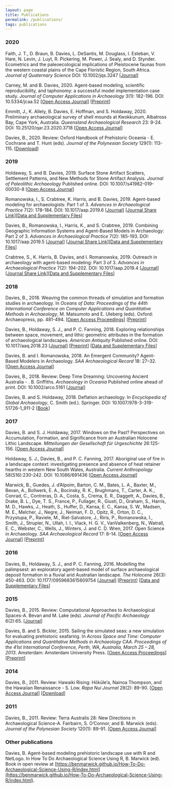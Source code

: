 ```yaml
---
layout: page
title: Publications
permalink: /publications/
tags: publications
---
```


### 2020
Faith, J. T., D. Braun, B. Davies, L. DeSantis, M. Douglass, I. Esteban, V. Hare, N. Levin, J. Luyt, R. Pickering, M. Power, J. Sealy, and D. Stynder. Ecometrics and the paleoecological implications of Pleistocene faunas from the western coastal plains of the Cape Floristic Region, South Africa. *Journal of Quaternary Science* DOI: 10.1002/jqs.3247 [[Journal](http://dx.doi.org/10.1002/jqs.3247)]

Carney, M. and B. Davies, 2020. Agent-based modeling, scientific reproducibility, and taphonomy: a successful model implementation case study. *Journal of Computer Applications in Archaeology* 3(1): 182-196. DOI: 10.5334/jcaa.52 [[Open Access Journal](https://doi.org/10.5334/jcaa.52)] [[Preprint](https://osf.io/preprints/socarxiv/tckav/)]

Emmitt, J., K. Allely, B. Davies, E. Hoffman, and S. Holdaway, 2020. Preliminary archaeological survey of shell mounds at Kwokkunum, Albatross Bay, Cape York, Australia. *Queensland Archaeological Research* 23: 9-24. DOI: 10.25120/qar.23.2020.3718 [[Open Access Journal](https://doi.org/10.25120/qar.23.2020.3718)]

Davies, B., 2020. Review: Oxford Handbook of Prehistoric Oceania - E. Cochrane and T. Hunt (eds). *Journal of the Polynesian Society* 129(1): 113-115. [[Download](http://b-davies.github.io/files/Davies%202020%20Oceania%20Prehistory%20Handbook%20Review.pdf)]

### 2019

Holdaway, S. and B. Davies, 2019. Surface Stone Artifact Scatters, Settlement Patterns, and New Methods for Stone Artifact Analysis. *Journal of Paleolithic Archaeology* Published online. DOI: 10.1007/s41982-019-00030-8 [[Open Access Journal](https://doi.org/10.1007/s41982-019-00030-8)]

Romanowska, I., S. Crabtree, K. Harris, and B. Davies, 2019. Agent-based modeling for archaeologists: Part 1 of 3. *Advances in Archaeological Practice* 7(2): 178-184. DOI: 10.1017/aap.2019.6 [[Journal](https://doi.org/10.1017/aap.2019.6)] [[Journal Share Link](https://www.cambridge.org/core/journals/advances-in-archaeological-practice/article/agentbased-modeling-for-archaeologists-part-1-of-3/B044D059FABC3F793205C6407BF32B09/share/00408e6a700aec1dc977a7684d6db80f23963c3e)][[Data and Supplementary Files](https://doi.org/10.5281/zenodo.2548671)]

Davies, B., Romanowska, I., Harris, K., and S. Crabtree, 2019. Combining Geographic Information Systems and Agent-Based Models in Archaeology: Part 2 of 3. *Advances in Archaeological Practice* 7(2): 185-193. DOI: 10.1017/aap.2019.5 [[Journal](https://doi.org/10.1017/aap.2019.5)] [[Journal Share Link](https://www.cambridge.org/core/journals/advances-in-archaeological-practice/article/combining-geographic-information-systems-and-agentbased-models-in-archaeology-part-2-of-3/135164D59D35ADED96F2D43462466E41/share/f5ab373c390959a84cb3f3264c94529887338d8a)][[Data and Supplementary Files](https://doi.org/10.5281/zenodo.1482941)]

Crabtree, S., K. Harris, B. Davies, and I. Romanowska, 2019. Outreach in archaeology with agent-based modeling: Part 3 of 3. *Advances in Archaeological Practice* 7(2): 194-202. DOI: 10.1017/aap.2019.4 [[Journal](https://doi.org/10.1017/aap.2019.4)] [[Journal Share Link](https://www.cambridge.org/core/journals/advances-in-archaeological-practice/article/outreach-in-archaeology-with-agentbased-modeling-part-3-of-3/CF17C24826753D58A882333AA565B7AE/share/f5268626ddd364a6fa1b8e0f255e788687ef4b47)][[Data and Supplementary Files](https://doi.org/10.5281/zenodo.2550795)]

### 2018

Davies, B., 2018. Weaving the common threads of simulation and formation studies in archaeology. In *Oceans of Data: Proceedings of the 44th International Conference on Computer Applications and Quantitative Methods in Archaeology*, M. Matsumoto and E. Uleberg (eds). Oxford: Archaeopress, pp. 481-494. [[Open Access Proceedings](http://archaeopress.com/ArchaeopressShop/Public/displayProductDetail.asp?id={2724F16C-FAC1-4987-8D1E-E85D9F94ACAD})] [[Preprint](https://osf.io/preprints/socarxiv/tyjc9)]

Davies, B., Holdaway, S. J., and P. C. Fanning, 2018. Exploring relationships between space, movement, and lithic geometric attributes in the formation of archaeological landscapes. *American Antiquity* Published online. DOI: 10.1017/aaq.2018.23  [[Journal](https://doi.org/10.1017/aaq.2018.23)] [[Preprint](https://doi.org/10.17605/OSF.IO/92NYB)] [[Data and Supplementary Files](https://github.com/b-davies/FMODEL)]

Davies, B. and I. Romanowska, 2018. An Emergent Community? Agent-Based Modelers in Archaeology. *SAA Archaeological Record* 18: 27–32. [[Open Access Journal](http://cdn.coverstand.com/16146/486133/f0b56e91a16ef761a284d09e0980d3172a546e77.pdf)] 

Davies, B., 2018. Review: Deep Time Dreaming: Uncovering Ancient Australia - .
B. Griffiths. *Archaeology in Oceania* Published online ahead of print. DOI: 10.1002/arco.5161  [[Journal](https://onlinelibrary.wiley.com/doi/full/10.1002/arco.5161)]

Davies, B. and S. Holdaway, 2018. Deflation archaeology. In *Encyclopedia of Global Archaeology*, C. Smith (ed.). Springer. DOI: 10.1007/978-3-319-51726-1_911-2 [[Book](http://doi.org/10.1007/978-3-319-51726-1_911-2)]

### 2017

Davies, B. and S. J. Holdaway, 2017. Windows on the Past? Perspectives on Accumulation, Formation, and Significance from an Australian Holocene Lithic Landscape. *Mitteilungen der Gesellschaft für Urgeschichte* 26:125-156. [[Open Access Journal](https://uni-tuebingen.de/index.php?eID=tx_securedownloads&p=88717&u=0&g=0&t=1548871446&hash=e91beb1e3898f89898dd95eb75a13f06f3ad8444&file=/fileadmin/Uni_Tuebingen/Fakultaeten/MatNat/Fachbereiche/Geowissenschaften/Arbeitsgruppen/Urgeschichte___Naturwissenschaftliche_Arch%C3%A4ologie/%C3%84ltere_Urgeschichte_und_Quart%C3%A4r%C3%B6kologie/Dokumente/Publikationen/GfU/Band_26_2016/125_Davies___Holdaway.pdf)]

Holdaway, S. J., Davies, B., and P. C. Fanning, 2017. Aboriginal use of fire in a landscape context: investigating presence and absence of heat retainer hearths in western New South Wales, Australia. *Current Anthropology* 58(S16):230-242. DOI: 10.1086/691436 [[Open Access Journal](http://www.journals.uchicago.edu/doi/abs/10.1086/691436)] 

Marwick, B., Guedes, J. d’Alpoim, Barton, C. M., Bates, L. A., Baxter, M., Bevan, A., Bollwerk, E. A., Bocinsky, R. K., Brughmans, T., Carter, A. K., Conrad, C., Contreras, D. A., Costa, S., Crema, E. R., Daggett, A., Davies, B., Drake, B. L., Dye, T. S., France, P., Fullager, R., Giusti, D., Graham, S., Harris, M. D., Hawks, J., Heath, S., Huffer, D., Kansa, E. C., Kansa, S. W., Madsen, M. E., Melcher, J., Negre, J., Neiman, F. D., Opitz, R., Orton, D. C., Przystupa, P., Raviele, M., Riel-Salvatore, J., Riris, P., Romanowska, I., Smith, J., Strupler, N., Ullah, I. I., Vlack, H. G. V., VanValkenberg, N., Watrall, E. C., Webster, C., Wells, J., Winters, J. and C. D. Wren, 2017. Open Science in Archaeology. *SAA Archaeological Record* 17: 8–14. [[Open Access Journal](http://cdn.coverstand.com/16146/440506/fdad445dd2f62f8005883233c199f6beb9f236b7.1.pdf)] [[Preprint](https://osf.io/qcwtc/)]

### 2016

Davies, B., Holdaway, S. J., and P. C. Fanning, 2016. Modelling the palimpsest: an exploratory agent-based model of surface archaeological deposit formation in a fluvial arid Australian landscape. *The Holocene* 26(3): 450-463. DOI: 10.1177/0959683615609754 [[Journal](http://journals.sagepub.com/doi/abs/10.1177/0959683615609754)] [[Preprint](https://www.researchgate.net/publication/283276532_Modelling_the_palimpsest_An_exploratory_agent-based_model_of_surface_archaeological_deposit_formation_in_a_fluvial_arid_Australian_landscape)] [[Data and Supplementary Files](https://github.com/b-davies/HMODEL)]

### 2015

Davies, B., 2015. Review: Computational Approaches to Archaeological Spaces-A. Bevan and M. Lake (eds). *Journal of Pacific Archaeology* 6(2):65. [[Journal](http://www.pacificarchaeology.org/index.php/journal/article/view/171)]

Davies, B. and S. Bickler, 2015. Sailing the simulated seas: a new simulation for evaluating prehistoric seafaring. In *Across Space and Time: Computer Applications and Quantitative Methods in Archaeology CAA. Proceedings of the 41st International Conference, Perth, WA, Australia, March 25 – 28, 2013*.  Amsterdam: Amsterdam University Press. [[Open Access Proceedings](http://www.oapen.org/search?keyword=9789089647153)] [[Preprint](https://www.researchgate.net/publication/308100959_Sailing_the_Simulated_Seas_a_New_Simulation_for_Evaluating_Prehistoric_Seafaring)]

### 2014

Davies, B., 2011. Review: Hawaiki Rising:  Hōkūle‘a, Nainoa Thompson, and the Hawaiian Renaissance - S. Low. *Rapa Nui Journal* 28(2): 89-90. [[Open Access Journal](http://islandheritage.org/wordpress/wp-content/uploads/2014/07/Book_Reviews_RNJ_Oct2014.pdf)] [[Download](http://b-davies.github.io/files/Davies%202014%20Hawaiki%20Rising%20Review.pdf)]

### 2011
 
Davies, B., 2011. Review: Terra Australis 28: New Directions in Archaeological Science-A. Fairbairn, S. O’Connor, and B. Marwick (eds). *Journal of the Polynesian Society* 120(1): 89-91. [[Open Access Journal](http://www.jps.auckland.ac.nz/document/Volume_120_2011/Volume_120%2C_No._1/%5BReview%5D_Fairbairn%2C_Andrew%2C_Susan_O%26%2339%3BConnor%2C_and_Ben_Marwick_%28eds%29%3A_New_Directions_in_Archaeological_Science%2C_reviewed_by_Benjamin_Davies%2C_p_89-91?action=null)]

### Other publications

Davies, B. Agent-based modeling prehistoric landscape use with R and NetLogo. In How To Do Archaeological Science Using R, B. Marwick (ed). Book in open review at [https://benmarwick.github.io/How-To-Do-Archaeological-Science-Using-R/index.html](https://benmarwick.github.io/How-To-Do-Archaeological-Science-Using-R/index.html).
